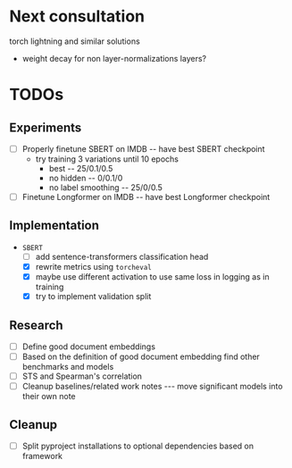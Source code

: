 # Next consultation

torch lightning and similar solutions
- weight decay for non layer-normalizations layers?

# TODOs


## Experiments

- [ ] Properly finetune SBERT on IMDB -- have best SBERT checkpoint
    - try training 3 variations until 10 epochs
        - best -- 25/0.1/0.5
        - no hidden -- 0/0.1/0
        - no label smoothing -- 25/0/0.5
- [ ] Finetune Longformer on IMDB -- have best Longformer checkpoint

## Implementation

- `SBERT`
    - [ ] add sentence-transformers classification head
    - [x] rewrite metrics using `torcheval`
    - [x] maybe use different activation to use same loss in logging as in training
    - [x] try to implement validation split

## Research

- [ ] Define good document embeddings
- [ ] Based on the definition of good document embedding find other benchmarks
  and models
- [ ] STS and Spearman's correlation
- [ ] Cleanup baselines/related work notes --- move significant models into
  their own note

## Cleanup

- [ ] Split pyproject installations to optional dependencies based on framework
